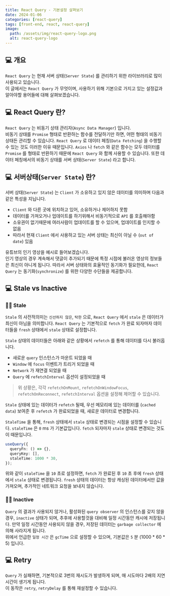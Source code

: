 ```yaml
---
title: React Query - 기본설정 살펴보기
date: 2024-01-06
categories: [react-query]
tags: [front-end, react, react-query]
image:
  path: /assets/img/react-query-logo.png
  alt: react-query-logo
---
```


## 💻 개요

`React Query` 는 현재 서버 상태(`Server State`) 를 관리하기 위한 라이브러리로 많이 사용되고 있습니다.  
이 글에서는 `React Query` 가 무엇이며, 사용하기 위해 기본으로 가지고 있는 설정값과 알아야할 용어들에 대해 살펴보겠습니다.

## 💻 React Query 란?

`React Query` 는 비동기 상태 관리자(`Async Data Manager`) 입니다.  
비동기 상태를 `Promise` 형태로 반환하는 함수를 전달하기만 하면, 어떤 형태의 비동기 상태든 관리할 수 있습니다. `React Query` 로 데이터 페칭(`Data Fetching`) 을 수행할 수 있는 것도 이러한 이유 때문입니다. `Axios` 나 `fetch` 와 같은 함수는 모두 데이터를 `Promise` 를 형태로 반환하기 때문에 `React Query` 와 함께 사용할 수 있습니다. 또한 데이터 페칭에서의 비동기 상태를 서버 상태(`Server State`) 라고 합니다.

## 💻 서버상태(`Server State`) 란?

서버 상태(`Server State`) 는 `Client` 가 소유하고 있지 않은 데이터를 의미하며 다음과 같은 특성을 지닙니다.

- `Client` 와 다른 곳에 위치하고 있어, 소유하거나 제어하지 못함
- 데이터를 가져오거나 업데이트를 하기위해서 비동기적으로 `API` 를 호출해야함
- 소유권이 없기때문에 여러사람이 업데이트를 할 수 있으며, 업데이트를 인지할 수 없음
- 따라서 현재 `Client` 에서 사용하고 있는 서버 상태는 최신이 아닐 수 (`out of date`) 있음

유튜브의 인기 영상을 예시로 들어보겠습니다.  
인기 영상의 경우 계속해서 댓글이 추가되기 때문에 특정 시점에 불러온 영상의 정보들은 최신이 아니게 됩니다.
따라서 서버 상태와의 효율적인 동기화가 필요한데, `React Query` 는 동기화(`synchronize`) 를 위한 다양한 수단들을 제공합니다.

## 💻 Stale vs Inactive

### 👨‍💻 Stale

`Stale` 의 사전적의미는 `신선하지 않은`, `탁한` 으로, `React Query` 에서 `stale` 은 데이터가 최신이 아님을 의미합니다. `React Query` 는 기본적으로 `fetch` 가 완료 되자마자 데이터들을 `fresh` 상태에서 `stale` 상태로 설정합니다.

`Stale` 상태의 데이터들은 아래와 같은 상황에서 `refetch` 를 통해 데이터를 다시 불러옵니다.

- 새로운 `query` 인스턴스가 마운트 되었을 때
- `Window` 에 `focus` 이벤트가 트리거 되었을 때
- `Network` 가 재연결 되었을 때
- `Query` 에 `refetchInterval` 옵션이 설정되었을 때

> 위 상황은, 각각 `refetchOnMount`, `refetchOnWindowFocus`, `refetchOnReconnect`, `refetchInterval` 옵션을 설정해 제어할 수 있습니다.

`Stale` 상태에 있는 데이터가 `refetch` 될때, 우선 메모리에 있는 데이터를 (`cached data`) 보여준 후 `refetch` 가 완료되었을 때, 새로운 데이터로 변경합니다.

`StaleTime` 을 통해, `fresh` 상태에서 `stale` 상태로 변경되는 시점을 설정할 수 있습니다. `staleTime` 은 `0` ms 가 기본값입니다. `fetch` 되자마자 `stale` 상태로 변경되는 것도 이 때문입니다.

```typescript
useQuery({
  queryFn: () => {},
  queryKey: [],
  staleTime: 1000 * 30,
});
```

위와 같이 `staleTime` 을 `10` 초로 설정하면, `fetch` 가 완료된 후 `10` 초 후에 `fresh` 상태에서 `stale` 상태로 변경됩니다. `fresh` 상태의 데이터는 항상 캐싱된 데이터에서만 값을 가져오며, 추가적인 네트워크 요청을 보내지 않습니다.

### 👨‍💻 Inactive

`Query` 의 결과가 사용되지 않거나, 활성화된 `query observer` 의 인스턴스를 갖지 않을 경우, `inactive` 상태가 되며, 추후에 사용할것을 대비해 일정 시간동안 캐시에 저장됩니다. 만약 일정 시간동안 사용되지 않을 경우, 저장된 데이터는 `garbage collector` 에 의해 사라지게 됩니다.  
위에서 언급한 `일정 시간` 은 `gcTime` 으로 설정할 수 있으며, 기본값은 `5` 분 (1000 \* 60 \* 5) 입니다.

## 💻 Retry

`Query` 가 실패하면, 기본적으로 3번의 재시도가 발생하게 되며, 매 시도마다 2배의 지연시간이 생기게 됩니다.  
이 동작은 `retry`, `retryDelay` 를 통해 재설정할 수 있습니다.
